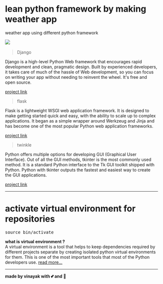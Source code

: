 # lean python framework by making weather app
weather app using different python framework

![](https://img.shields.io/github/repo-size/itsvinayak/weather-app.svg?label=Repo%20size&style=flat-square)&nbsp;



> Django

Django is a high-level Python Web framework that encourages rapid development and clean, pragmatic design. Built by experienced developers, it takes care of much of the hassle of Web development, so you can focus on writing your app without needing to reinvent the wheel. It's free and open source.

<a href="https://github.com/itsvinayak/weather-app/tree/master/weather-django" >project link </a>

>flask

Flask is a lightweight WSGI web application framework. It is designed to make getting started quick and easy, with the ability to scale up to complex applications. It began as a simple wrapper around Werkzeug and Jinja and has become one of the most popular Python web application frameworks.

<a href="https://github.com/itsvinayak/weather-app/tree/master/weather-flask" >project link </a>

>twinkle

Python offers multiple options for developing GUI (Graphical User Interface). Out of all the GUI methods, tkinter is the most commonly used method. It is a standard Python interface to the Tk GUI toolkit shipped with Python. Python with tkinter outputs the fastest and easiest way to create the GUI applications.

<a href="https://github.com/itsvinayak/weather-app/tree/master/weather-twinkle" >project link </a>

---

# activate virtual environment for repositories

<pre>source bin/activate </pre>

<b> what is virtual environment ? </b><br/>
A virtual environment is a tool that helps to keep dependencies required by different projects separate by creating isolated python virtual environments for them. This is one of the most important tools that most of the Python developers use.
<a href="https://www.geeksforgeeks.org/python-virtual-environment/" >read more... </a>


---


<strong>made by vinayak with 💕 and 🍺</strong>
